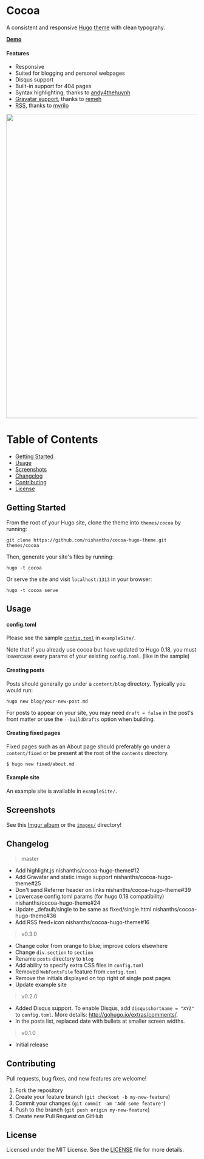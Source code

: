 # Cocoa

A consistent and responsive [Hugo](http://gohugo.io) [theme](https://github.com/spf13/hugoThemes/) with clean typograhy.

[__Demo__](http://themes.gohugo.io/theme/cocoa/)

#### Features

* Responsive
* Suited for blogging and personal webpages
* Disqus support
* Built-in support for 404 pages
* Syntax highlighting, thanks to [andy4thehuynh](https://github.com/andy4thehuynh)
* [Gravatar support](https://github.com/nishanths/cocoa-hugo-theme/pull/25), thanks to [remeh](https://github.com/remeh)
* [RSS](https://github.com/nishanths/cocoa-hugo-theme/pull/16), thanks to [mvrilo](https://github.com/mvrilo)

<img src="http://i.imgur.com/jdstF9j.png" width="800">

# Table of Contents

* [Getting Started](#getting-started)
* [Usage](#usage)
* [Screenshots](#screenshots)
* [Changelog](#changelog)
* [Contributing](#contributing)
* [License](#license)

## Getting Started 

From the root of your Hugo site, clone the theme into `themes/cocoa` by running:

````
git clone https://github.com/nishanths/cocoa-hugo-theme.git themes/cocoa
````

Then, generate your site's files by running:

````
hugo -t cocoa
````

Or serve the site and visit `localhost:1313` in your browser:

```
hugo -t cocoa serve
```

## Usage

#### config.toml

Please see the sample [`config.toml`](https://github.com/nishanths/cocoa-hugo-theme/blob/master/exampleSite/config.toml) in `exampleSite/`.

Note that if you already use cocoa but have updated to Hugo 0.18, you must lowercase every params of your existing `config.toml`. (like in the sample)

#### Creating posts

Posts should generally go under a `content/blog` directory. Typically you would run:

````
hugo new blog/your-new-post.md
````
For posts to appear on your site, you may need `draft = false` in the post's front matter or use the `--buildDrafts` option when building.

#### Creating fixed pages

Fixed pages such as an About page should preferably go under a `content/fixed` or be present at the root of the `contents` directory.

````
$ hugo new fixed/about.md
````

#### Example site

An example site is available in `exampleSite/`.

## Screenshots

See this [Imgur album](http://imgur.com/a/skabh) or the [`images/`](https://github.com/nishanths/cocoa-hugo-theme/tree/master/images) directory!

## Changelog

> master

- Add highlight.js nishanths/cocoa-hugo-theme#12
- Add Gravatar and static image support nishanths/cocoa-hugo-theme#25
- Don't send Referrer header on links nishanths/cocoa-hugo-theme#39
- Lowercase config.toml params (for hugo 0.18 compatibility) nishanths/cocoa-hugo-theme#24
- Update _default/single to be same as fixed/single.html nishanths/cocoa-hugo-theme#36
- Add RSS feed+icon nishanths/cocoa-hugo-theme#16

> v0.3.0

- Change color from orange to blue; improve colors elsewhere
- Change `div.section` to `section`
- Rename  `posts` directory to `blog`
- Add ability to specify extra CSS files in `config.toml`
- Removed `WebFontsFile` feature from `config.toml`
- Remove the initials displayed on top right of single post pages
- Update example site

> v0.2.0

* Added Disqus support. To enable Disqus, add `disqusshortname = "XYZ"` to `config.toml`. More details: <http://gohugo.io/extras/comments/>.
* In the posts list, replaced date with bullets at smaller screen widths.

> v0.1.0

* Initial release

## Contributing

Pull requests, bug fixes, and new features are welcome!

1. Fork the repository
2. Create your feature branch (`git checkout -b my-new-feature`)
3. Commit your changes (`git commit -am 'Add some feature'`)
4. Push to the branch (`git push origin my-new-feature`)
5. Create new Pull Request on GitHub

## License

Licensed under the MIT License. See the [LICENSE](https://github.com/nishanths/cocoa-hugo-theme/blob/master/LICENSE.md) file for more details.
